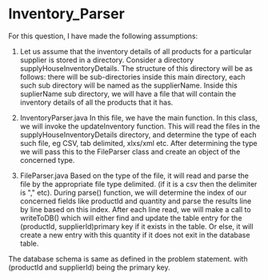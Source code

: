 # Inventory_Parser

For this question, I have made the following assumptions:
1. Let us assume that the inventory details of all products for a particular supplier is stored in a directory. Consider a directory supplyHouseInventoryDetails. The structure of this directory will be as follows: there will be sub-directories inside this main directory, each such sub directory will be named as the supplierName. Inside this suplierName sub directory, we will have a file that will contain the inventory details of all the products that it has.

2. InventoryParser.java
In this file, we have the main function. 
In this class, we will invoke the updateInventory function. This will read the files in the supplyHouseInventoryDetails directory, and determine the type of each such file, eg CSV, tab delimited, xlxs/xml etc. After determining the type we will pass this to the FileParser class and create an object of the concerned type.

3. FileParser.java
Based on the type of the file, it will read and parse the file by the appropriate file type delimited. (if it is a csv then the delimiter is "," etc). During parse() function, we will determine the index of our concerned fields like productId and quantity and parse the results line by line based on this index. After each line read, we will make a call to writeToDB() which will either find and update the table entry for the (productId, supplierId)primary key if it exists in the table. Or else, it will create a new entry with this quantity if it does not exit in the database table.

The database schema is same as defined in the problem statement. with (productId and supplierId) being the primary key.

